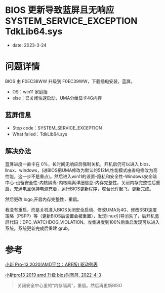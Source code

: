 # BIOS 更新导致蓝屏且无响应 SYSTEM_SERVICE_EXCEPTION TdkLib64.sys
- date: 2023-3-24

# 问题详情

BIOS 由 F0EC38WW 升级到 F0EC39WW，下载插电安装，蓝屏。

- OS：win11 家庭版
- else：已关闭快速启动，UMA分给显卡4G内存

## 蓝屏信息

- Stop code：SYSTEM_SERVICE_EXCEPTION
- What failed：TdkLib64.sys

## 解决办法

蓝屏进度一直卡在 0%，长时间无响应后强制关机，开机后仍可以进入 bios、linux、windows，(进BIOS把UMA修改为默认的512M,性能模式由省电修改为高性能，这一步不是重点)。然后进入win11的设置-隐私和安全性-Windows安全暗中心-设备安全性-内核隔离-内核隔离详细信息-内存完整性，关闭内存完整性后重启，充满电且保持电源充着，运行BIOS更新程序，塔台允许起飞，更新完成。

然后更改 logo,开启内存完整性，重启。

我没有重启，而是关机进入BIOS关闭安全启动、修改UMA为4G、修改SSD速度策略（PSPP）等（更新BIOS后设置会被重置），发现linux引导消失了，后开机蓝屏代码：DPC_WATCHDOG_VIOLATION。收集进度到100%后重启发现可以进入系统。系统更新完成后重建 grub。

# 参考

[小新 Pro-13 2020(AMD平台：ARE版) 驱动列表](https://newsupport.lenovo.com.cn/driveList.html?fromsource=driveList&selname=%E5%B0%8F%E6%96%B0%20pro-13%202020(AMD%E5%B9%B3%E5%8F%B0%EF%BC%9AARE%E7%89%88))

[小新pro13 2019 amd 升级 bios时蓝屏.  2022-4-3](https://club.lenovo.com.cn/thread-7837116-1-1.html)
> 关闭安全中心里的“内存隔离”，重启。然后再更新BISO
